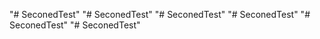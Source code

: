 "# SeconedTest" 
"# SeconedTest" 
"# SeconedTest" 
"# SeconedTest" 
"# SeconedTest" 
"# SeconedTest" 
